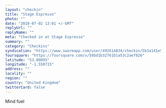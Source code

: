 ```yaml
---
layout: "checkin"
title: "Stage Espresso"
photo: ""
date: "2018-07-02 13:01 +/-GMT"
replyUrl: ""
replyName: ""
meta: "Checked in at Stage Espresso"
summary: ""
category: "Checkins"
syndication: "https://www.swarmapp.com/user/492614834/checkin/5b3a141e5c6838002cdeae71"
foursquare: "https://foursquare.com/v/58bd1b32761b1a53c2aef826"
latitude: "53.80095"
longitude: "-1.550715"
address: ""
locality: ""
region: ""
country: "United Kingdom"
twitterCard: false
---
```

Mind fuel
